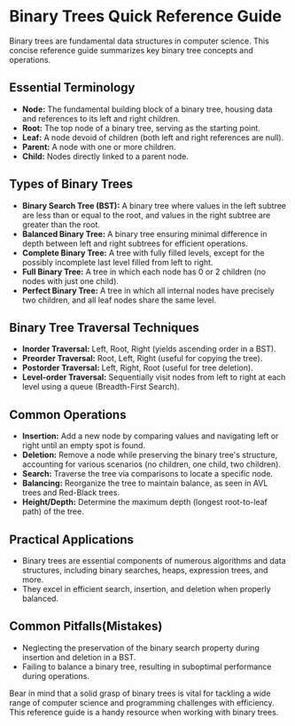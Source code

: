 # Binary Trees Quick Reference Guide

Binary trees are fundamental data structures in computer science. This concise reference guide summarizes key binary 
tree concepts and operations.

## Essential Terminology

- **Node:** The fundamental building block of a binary tree, housing data and references to its left and right children.
- **Root:** The top node of a binary tree, serving as the starting point.
- **Leaf:** A node devoid of children (both left and right references are null).
- **Parent:** A node with one or more children.
- **Child:** Nodes directly linked to a parent node.

## Types of Binary Trees

- **Binary Search Tree (BST):** A binary tree where values in the left subtree are less than or equal to the root, 
    and values in the right subtree are greater than the root.
- **Balanced Binary Tree:** A binary tree ensuring minimal difference in depth between left and right subtrees for 
    efficient operations.
- **Complete Binary Tree:** A tree with fully filled levels, except for the possibly incomplete last level filled 
    from left to right.
- **Full Binary Tree:** A tree in which each node has 0 or 2 children (no nodes with just one child).
- **Perfect Binary Tree:** A tree in which all internal nodes have precisely two children, and all leaf nodes share
    the same level.

## Binary Tree Traversal Techniques

- **Inorder Traversal:** Left, Root, Right (yields ascending order in a BST).
- **Preorder Traversal:** Root, Left, Right (useful for copying the tree).
- **Postorder Traversal:** Left, Right, Root (useful for tree deletion).
- **Level-order Traversal:** Sequentially visit nodes from left to right at each level using a queue 
    (Breadth-First Search).

## Common Operations

- **Insertion:** Add a new node by comparing values and navigating left or right until an empty spot is found.
- **Deletion:** Remove a node while preserving the binary tree's structure, accounting for various scenarios
    (no children, one child, two children).
- **Search:** Traverse the tree via comparisons to locate a specific node.
- **Balancing:** Reorganize the tree to maintain balance, as seen in AVL trees and Red-Black trees.
- **Height/Depth:** Determine the maximum depth (longest root-to-leaf path) of the tree.

## Practical Applications

- Binary trees are essential components of numerous algorithms and data structures, including binary searches, 
  heaps, expression trees, and more.
- They excel in efficient search, insertion, and deletion when properly balanced.

## Common Pitfalls(Mistakes)

- Neglecting the preservation of the binary search property during insertion and deletion in a BST.
- Failing to balance a binary tree, resulting in suboptimal performance during operations.

Bear in mind that a solid grasp of binary trees is vital for tackling a wide range of computer science and 
programming challenges with efficiency. This reference guide is a handy resource when working with binary trees.
